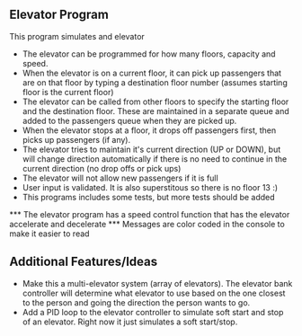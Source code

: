## Elevator Program
This program simulates and elevator
- The elevator can be programmed for how many floors, capacity and speed.
- When the elevator is on a current floor, it can pick up passengers that are on that floor by typing a destination floor number (assumes starting floor is the current floor)
- The elevator can be called from other floors to specify the starting floor and the destination floor.  These are maintained in a separate queue and added to the passengers queue when they are picked up.
- When the elevator stops at a floor, it drops off passengers first, then picks up passengers (if any).
- The elevator tries to maintain it's current direction (UP or DOWN), but will change direction automatically if there is no need to continue in the current direction (no drop offs or pick ups)
- The elevator will not allow new passengers if it is full
- User input is validated.  It is also superstitous so there is no floor 13 :)
- This programs includes some tests, but more tests should be added

*** The elevator program has a speed control function that has the elevator accelerate and decelerate
*** Messages are color coded in the console to make it easier to read

## Additional Features/Ideas
- Make this a multi-elevator system (array of elevators).  The elevator bank controller will determine what elevator to use based on the one closest to the person and going the direction the person wants to go.
- Add a PID loop to the elevator controller to simulate soft start and stop of an elevator.  Right now it just simulates a soft start/stop.